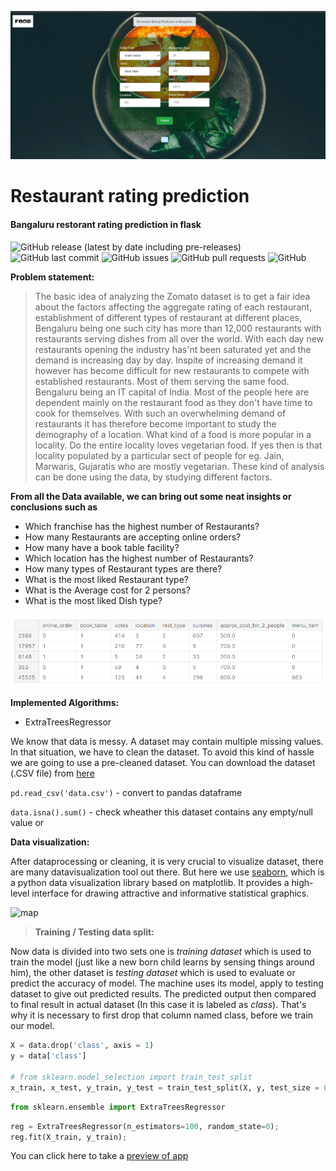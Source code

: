 ![restaurant-prediction](https://github.com/Abhishek-k-git/Image/blob/main/Screenshot%20(7).png)

# Restaurant rating prediction 
#### Bangaluru restorant rating prediction in flask

![GitHub release (latest by date including pre-releases)](https://img.shields.io/github/v/release/navendu-pottekkat/awesome-readme?include_prereleases)
![GitHub last commit](https://img.shields.io/github/last-commit/navendu-pottekkat/awesome-readme)
![GitHub issues](https://img.shields.io/github/issues-raw/navendu-pottekkat/awesome-readme)
![GitHub pull requests](https://img.shields.io/github/issues-pr/navendu-pottekkat/awesome-readme)
![GitHub](https://img.shields.io/github/license/navendu-pottekkat/awesome-readme)

**Problem statement:**

> The basic idea of analyzing the Zomato dataset is to get a fair idea about the factors affecting the aggregate rating of each restaurant, establishment of different types of restaurant at different places, Bengaluru being one such city has more than 12,000 restaurants with restaurants serving dishes from all over the world. With each day new restaurants opening the industry has'nt been saturated yet and the demand is increasing day by day. Inspite of increasing demand it however has become difficult for new restaurants to compete with established restaurants. Most of them serving the same food. Bengaluru being an IT capital of India. Most of the people here are dependent mainly on the restaurant food as they don't have time to cook for themselves. With such an overwhelming demand of restaurants it has therefore become important to study the demography of a location. What kind of a food is more popular in a locality. Do the entire locality loves vegetarian food. If yes then is that locality populated by a particular sect of people for eg. Jain, Marwaris, Gujaratis who are mostly vegetarian. These kind of analysis can be done using the data, by studying different factors.


**From all the Data available, we can bring out some neat insights or conclusions such as**

- Which franchise has the highest number of Restaurants?
- How many Restaurants are accepting online orders?
- How many have a book table facility?
- Which location has the highest number of Restaurants?
- How many types of Restaurant types are there?
- What is the most liked Restaurant type?
- What is the Average cost for 2 persons?
- What is the most liked Dish type?


![dataset](https://github.com/Abhishek-k-git/Restaurant_rating_prediction/blob/master/images/table.png)


**Implemented Algorithms:**
- ExtraTreesRegressor


We know that data is messy. A dataset may contain multiple missing values. In that situation, we have to clean the dataset. To avoid this kind of hassle we are going to use a pre-cleaned dataset. You can download the dataset (.CSV file) from [here](https://archive.ics.uci.edu/ml/datasets/banknote+authentication)

``` pd.read_csv('data.csv') ``` - convert to pandas dataframe

``` data.isna().sum() ``` - check wheather this dataset contains any empty/null value or

**Data visualization:**

After dataprocessing or cleaning, it is very crucial to visualize dataset, there are many datavisualization tool out there. But here we use [seaborn](https://seaborn.pydata.org/), which is a python data visualization library based on matplotlib. It provides a high-level interface for drawing attractive and informative statistical graphics.

![map](https://github.com/Abhishek-k-git/Restaurant_rating_prediction/blob/master/images/map.png)

> **Training / Testing data split:**

Now data is divided into two sets one is *training dataset* which is used to train the model (just like a new born child learns by sensing things around him), the other dataset is *testing dataset* which is used to evaluate or predict the accuracy of model. The machine uses its model, apply to testing dataset to give out predicted results. The predicted output then compared to final result in actual dataset (In this case it is labeled as *class*). That's why it is necessary to first drop that column named class, before we train our model.

```python
X = data.drop('class', axis = 1)
y = data['class']

# from sklearn.model_selection import train_test_split
x_train, x_test, y_train, y_test = train_test_split(X, y, test_size = 0.20, random_state = 1)
```
```python
from sklearn.ensemble import ExtraTreesRegressor
```
```python
reg = ExtraTreesRegressor(n_estimators=100, random_state=0);
reg.fit(X_train, y_train);
```





You can click here to take a [preview of app](https://restaurant-rating-prediction.herokuapp.com/)
